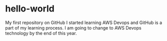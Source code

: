 # hello-world
My first repository on GitHub
I started learning AWS Devops and GitHub is a part of my learning process.
I am going to change to AWS Devops technology by the end of this year.
